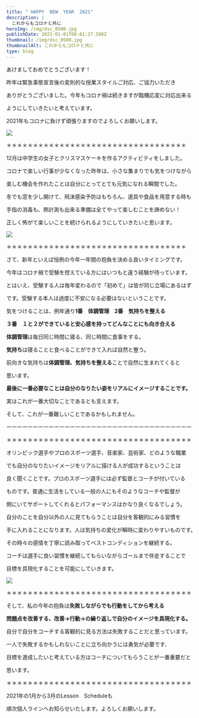 ```yaml
---
title: " HAPPY  NEW  YEAR  2021"
description: |
  これからもコロナと共に
heroImg: /img/dsc_0500.jpg
publishDate: 2021-01-01T08:01:27.580Z
thumbnail: /img/dsc_0500.jpg
thumbnailAlt: これからもコロナと共に
type: blog
---
```

あけましておめでとうございます！

昨年は緊急事態宣言後の変則的な授業スタイルご対応、ご協力いただき

ありがとうございました。今年もコロナ禍は続きますが臨機応変に対応出来る

ようにしていきたいと考えています。

2021年もコロナに負けず頑張りますのでよろしくお願いします。

![](/img/dsc_1131~2.jpg)

＊＊＊＊＊＊＊＊＊＊＊＊＊＊＊＊＊＊＊＊＊＊＊＊＊＊＊＊＊＊＊＊＊＊

12月は中学生の女子とクリスマスケーキを作るアクティビティをしました。

コロナで楽しい行事が少なくなった昨年は、小さな集まりでも気をつけながら

楽しむ機会を作れたことは自分にとってとても元気になれる瞬間でした。

冬でも窓を少し開けて、飛沫感染予防はもちろん、道具や食品を用意する時も

手指の消毒も、熱計測も出来る準備は全てやって楽しむことを諦めない！

正しく怖がて楽しいことを続けられるようにしていきたいと思います。

![](/img/1592311766865.jpg)

＊＊＊＊＊＊＊＊＊＊＊＊＊＊＊＊＊＊＊＊＊＊＊＊＊＊＊＊＊＊＊＊＊＊

さて、新年といえば恒例の今年一年間の抱負を決める良いタイミングです。

今年はコロナ禍で受験を控えている方にはいつもと違う経験が待っています。

とはいえ、受験する人は毎年変わるので「初めて」は皆が同じ立場にあるはず

です。受験する本人は過度に不安になる必要はないということです。

気をつけることは、例年通り**1番　体調管理　2番　気持ちを整える**　

**３番　１と２ができていると安心感を持ってどんなことにも向き合える**

**体調管理**は毎日同じ時間に寝る、同じ時間に食事をする。

**気持ち**は寝ることと食べることができて入れば自然と整う。

前向きな気持ちは**体調管理、気持ちを整える**ことで自然に生まれてくると

思います。

**最後に一番必要なことは自分のなりたい姿をリアルにイメージすることです。**

実はこれが一番大切なことであるとも言えます。

そして、これが一番難しいことであるかもしれません。

ーーーーーーーーーーーーーーーーーーーーーーーーーーーーーーーーーーー

＊＊＊＊＊＊＊＊＊＊＊＊＊＊＊＊＊＊＊＊＊＊＊＊＊＊＊＊＊＊＊＊＊＊＊

オリンピック選手やプロのスポーツ選手、音楽家、芸術家、どのような職業

でも自分のなりたいイメージをリアルに描ける人が成功するということは

良く聞くことです。プロのスポーツ選手には必ず監督とコーチが付いている

ものです。普通に生活をしている一般の人にもそのようなコーチや監督が

側にいてサポートしてくれるとパフォーマンスはかなり良くなるでしょう。

自分のことを自分以外の人に見てもらうことは自分を客観的にみる習慣を

手に入れることになります。人は気持ちの変化が瞬時に変わりやすいものです。

その時々の感情を丁寧に読み取ってベストコンディションを継続する。

コーチは選手に良い習慣を継続してもらいながらゴールまで伴走することで

目標を具現化することを可能にしていきます。　

![](/img/dsc_0102.jpg)

＊＊＊＊＊＊＊＊＊＊＊＊＊＊＊＊＊＊＊＊＊＊＊＊＊＊＊＊＊＊＊＊＊＊＊

そして、私の今年の抱負は**失敗しながらでも行動をしてから考える**

**問題点を改善する、改善→行動→の繰り返しで自分のイメージを具現化する。**

自分で自分をコーチする客観的に見る方法は失敗することだと思っています。

一人で失敗するかもしれないことに立ち向かうには勇気が必要です、

目標を達成したいと考えている方はコーチについてもらうことが一番重要だと

思います。

＊＊＊＊＊＊＊＊＊＊＊＊＊＊＊＊＊＊＊＊＊＊＊＊＊＊＊＊＊＊＊＊＊＊＊

2021年の1月から3月のLesson　Scheduleも

順次個人ラインへお知らせいたします。よろしくお願いします。
